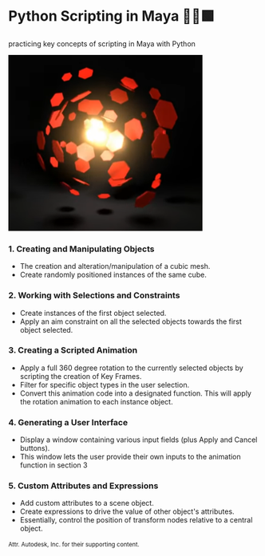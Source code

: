 # Python Scripting in Maya 🔴🔷🟩
 
 practicing key concepts of scripting in Maya with Python 

![Resulting Object](rotateAbout.jpg "Resulting Object")

### 1. Creating and Manipulating Objects
   - The creation and alteration/manipulation of a cubic mesh.
   - Create randomly positioned instances of the same cube.  
### 2. Working with Selections and Constraints
   - Create instances of the first object selected.
   - Apply an aim constraint on all the selected objects towards the first object selected.
### 3. Creating a Scripted Animation
   - Apply a full 360 degree rotation to the currently selected objects by scripting the creation of Key Frames.
   - Filter for specific object types in the user selection.
   - Convert this animation code into a designated function. This will apply the rotation animation to each instance object.
### 4. Generating a User Interface
   - Display a window containing various input fields (plus Apply and Cancel buttons).
   - This window lets the user provide their own inputs to the animation function in section 3
### 5. Custom Attributes and Expressions
   - Add custom attributes to a scene object. 
   - Create expressions to drive the value of other object's attributes.
   - Essentially, control the position of transform nodes relative to a central object.

<small> Attr. Autodesk, Inc. for their supporting content. </small>